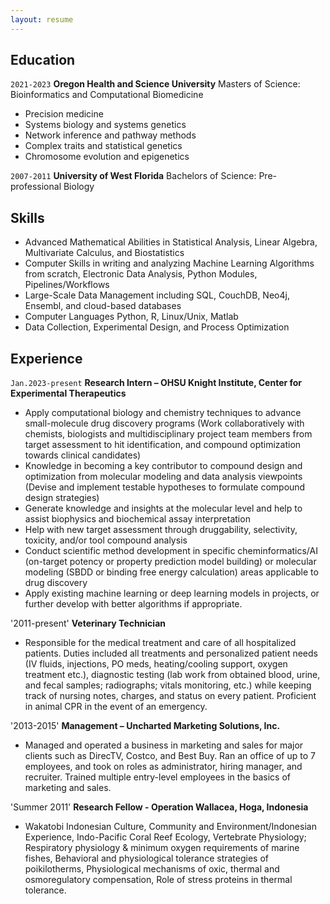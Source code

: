 ```yaml
---
layout: resume
---
```

## Education

`2021-2023`
__Oregon Health and Science University__
Masters of Science: Bioinformatics and Computational Biomedicine

* Precision medicine
* Systems biology and systems genetics
* Network inference and pathway methods
* Complex traits and statistical genetics
* Chromosome evolution and epigenetics

`2007-2011`
__University of West Florida__
Bachelors of Science: Pre-professional Biology

## Skills
* Advanced Mathematical Abilities in Statistical Analysis, Linear Algebra, Multivariate Calculus, and Biostatistics
* Computer Skills in writing and analyzing Machine Learning Algorithms from scratch, Electronic Data Analysis, Python Modules, Pipelines/Workflows
* Large-Scale Data Management including SQL, CouchDB, Neo4j, Ensembl, and cloud-based databases
* Computer Languages Python, R, Linux/Unix, Matlab
* Data Collection, Experimental Design, and Process Optimization


## Experience

`Jan.2023-present`
__Research Intern – OHSU Knight Institute, Center for Experimental Therapeutics__
* Apply computational biology and chemistry techniques to advance small-molecule drug discovery programs (Work collaboratively with chemists, biologists and multidisciplinary project team members from target assessment to hit identification, and compound optimization towards clinical candidates)
* Knowledge in becoming a key contributor to compound design and optimization from molecular modeling and data analysis viewpoints (Devise and implement testable hypotheses to formulate compound design strategies)
* Generate knowledge and insights at the molecular level and help to assist biophysics and biochemical assay interpretation
* Help with new target assessment through druggability, selectivity, toxicity, and/or tool compound analysis
* Conduct scientific method development in specific cheminformatics/AI (on-target potency or property prediction model building) or molecular modeling (SBDD or binding free energy calculation) areas applicable to drug discovery
* Apply existing machine learning or deep learning models in projects, or further develop with better algorithms if appropriate.

'2011-present'
__Veterinary Technician__ 
* Responsible for the medical treatment and care of all hospitalized patients. Duties included all treatments and personalized patient needs (IV fluids, injections, PO meds, heating/cooling support, oxygen treatment etc.), diagnostic testing (lab work from obtained blood, urine, and fecal samples; radiographs; vitals monitoring, etc.) while keeping track of nursing notes, charges, and status on every patient. Proficient in animal CPR in the event of an emergency.

'2013-2015'
__Management – Uncharted Marketing Solutions, Inc.__ 
* Managed and operated a business in marketing and sales for major clients such as DirecTV, Costco, and Best Buy. Ran an office of up to 7 employees, and took on roles as administrator, hiring manager, and recruiter. Trained multiple entry-level employees in the basics of marketing and sales.

'Summer 2011'
__Research Fellow - Operation Wallacea, Hoga, Indonesia__
* Wakatobi Indonesian Culture, Community and Environment/Indonesian Experience, Indo-Pacific Coral Reef Ecology, Vertebrate Physiology; Respiratory physiology & minimum oxygen requirements of marine fishes, Behavioral and physiological tolerance strategies of poikilotherms, Physiological mechanisms of oxic, thermal and osmoregulatory compensation, Role of stress proteins in thermal tolerance.


<!-- ### Footer

Last updated: September 2023 -->


